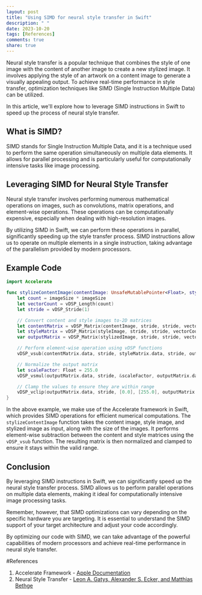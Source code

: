 ```yaml
---
layout: post
title: "Using SIMD for neural style transfer in Swift"
description: " "
date: 2023-10-20
tags: [References]
comments: true
share: true
---
```


Neural style transfer is a popular technique that combines the style of one image with the content of another image to create a new stylized image. It involves applying the style of an artwork on a content image to generate a visually appealing output. To achieve real-time performance in style transfer, optimization techniques like SIMD (Single Instruction Multiple Data) can be utilized.

In this article, we'll explore how to leverage SIMD instructions in Swift to speed up the process of neural style transfer.

## What is SIMD?

SIMD stands for Single Instruction Multiple Data, and it is a technique used to perform the same operation simultaneously on multiple data elements. It allows for parallel processing and is particularly useful for computationally intensive tasks like image processing.

## Leveraging SIMD for Neural Style Transfer

Neural style transfer involves performing numerous mathematical operations on images, such as convolutions, matrix operations, and element-wise operations. These operations can be computationally expensive, especially when dealing with high-resolution images.

By utilizing SIMD in Swift, we can perform these operations in parallel, significantly speeding up the style transfer process. SIMD instructions allow us to operate on multiple elements in a single instruction, taking advantage of the parallelism provided by modern processors.

## Example Code

```swift
import Accelerate

func stylizeContentImage(contentImage: UnsafeMutablePointer<Float>, styleImage: UnsafeMutablePointer<Float>, stylizedImage: UnsafeMutablePointer<Float>, imageSize: Int) {
    let count = imageSize * imageSize
    let vectorCount = vDSP_Length(count)
    let stride = vDSP_Stride(1)

    // Convert content and style images to-2D matrices
    let contentMatrix = vDSP_Matrix(contentImage, stride, stride, vectorCount)
    let styleMatrix = vDSP_Matrix(styleImage, stride, stride, vectorCount)
    var outputMatrix = vDSP_Matrix(stylizedImage, stride, stride, vectorCount)

    // Perform element-wise operation using vDSP functions
    vDSP_vsub(contentMatrix.data, stride, styleMatrix.data, stride, outputMatrix.data, stride, vectorCount)

    // Normalize the output matrix
    let scaleFactor: Float = 255.0
    vDSP_vsmul(outputMatrix.data, stride, &scaleFactor, outputMatrix.data, stride, vectorCount)

    // Clamp the values to ensure they are within range
    vDSP_vclip(outputMatrix.data, stride, [0.0], [255.0], outputMatrix.data, stride, vectorCount)
}
```

In the above example, we make use of the Accelerate framework in Swift, which provides SIMD operations for efficient numerical computations. The `stylizeContentImage` function takes the content image, style image, and stylized image as input, along with the size of the images. It performs element-wise subtraction between the content and style matrices using the `vDSP_vsub` function. The resulting matrix is then normalized and clamped to ensure it stays within the valid range.

## Conclusion

By leveraging SIMD instructions in Swift, we can significantly speed up the neural style transfer process. SIMD allows us to perform parallel operations on multiple data elements, making it ideal for computationally intensive image processing tasks.

Remember, however, that SIMD optimizations can vary depending on the specific hardware you are targeting. It is essential to understand the SIMD support of your target architecture and adjust your code accordingly.

By optimizing our code with SIMD, we can take advantage of the powerful capabilities of modern processors and achieve real-time performance in neural style transfer.

#References
1. Accelerate Framework - [Apple Documentation](https://developer.apple.com/documentation/accelerate)
2. Neural Style Transfer - [Leon A. Gatys, Alexander S. Ecker, and Matthias Bethge](https://arxiv.org/abs/1508.06576)